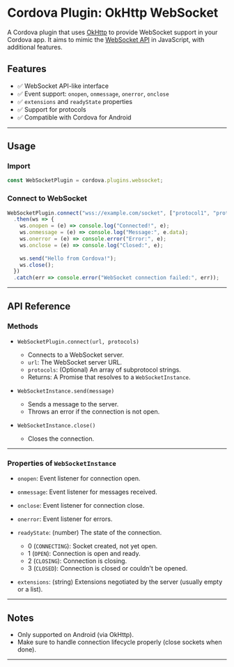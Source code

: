 # Cordova Plugin: OkHttp WebSocket

A Cordova plugin that uses [OkHttp](https://square.github.io/okhttp/) to provide WebSocket support in your Cordova app.
It aims to mimic the [WebSocket API](https://developer.mozilla.org/en-US/docs/Web/API/WebSocket) in JavaScript, with additional features.

## Features

* ✅ WebSocket API-like interface
* ✅ Event support: `onopen`, `onmessage`, `onerror`, `onclose`
* ✅ `extensions` and `readyState` properties
* ✅ Support for protocols
* ✅ Compatible with Cordova for Android


---

## Usage

### Import

```javascript
const WebSocketPlugin = cordova.plugins.websocket;
```

### Connect to WebSocket

```javascript
WebSocketPlugin.connect("wss://example.com/socket", ["protocol1", "protocol2"])
  .then(ws => {
    ws.onopen = (e) => console.log("Connected!", e);
    ws.onmessage = (e) => console.log("Message:", e.data);
    ws.onerror = (e) => console.error("Error:", e);
    ws.onclose = (e) => console.log("Closed:", e);
    
    ws.send("Hello from Cordova!");
    ws.close();
  })
  .catch(err => console.error("WebSocket connection failed:", err));
```

---

## API Reference

### Methods

* `WebSocketPlugin.connect(url, protocols)`

    * Connects to a WebSocket server.
    * `url`: The WebSocket server URL.
    * `protocols`: (Optional) An array of subprotocol strings.
    * Returns: A Promise that resolves to a `WebSocketInstance`.

* `WebSocketInstance.send(message)`

    * Sends a message to the server.
    * Throws an error if the connection is not open.

* `WebSocketInstance.close()`

    * Closes the connection.

---

### Properties of `WebSocketInstance`

* `onopen`: Event listener for connection open.
* `onmessage`: Event listener for messages received.
* `onclose`: Event listener for connection close.
* `onerror`: Event listener for errors.
* `readyState`: (number) The state of the connection.

    * 0 (`CONNECTING`): Socket created, not yet open.
    * 1 (`OPEN`): Connection is open and ready.
    * 2 (`CLOSING`): Connection is closing.
    * 3 (`CLOSED`): Connection is closed or couldn't be opened.
* `extensions`: (string) Extensions negotiated by the server (usually empty or a list).

---

## Notes

* Only supported on Android (via OkHttp).
* Make sure to handle connection lifecycle properly (close sockets when done).

---